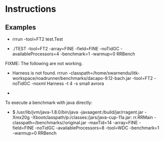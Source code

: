 # Instructions


## Examples

+ rrrun -tool=FT2 test.Test

+ ./TEST -tool=FT2 -array=FINE -field=FINE -noTidGC -availableProcessors=4 -benchmark=1 -warmup=0 RRBench

FIXME: The following are not working.

+ Harness is not found.
rrrun -classpath=/home/swarnendu/iitk-workspace/roadrunner/benchmarks/dacapo-9.12-bach.jar -tool=FT2 -noTidGC -noxml Harness -t 4 -s small avrora

+
To execute a benchmark with java directly:
 - $ /usr/lib/jvm/java-1.8.0/bin/java -javaagent:<Vindicator directory>/build/jar/rragent.jar -Xmx20g -Xbootclasspath/p:<Vindicator directory>/classes:<Vindicator directory>/jars/java-cup-11a.jar: rr.RRMain -classpath=<Vindicator directory>/benchmarks/<provided benchmark>/original.jar -maxTid=14 -array=FINE -field=FINE -noTidGC -availableProcessors=8 -tool=WDC -benchmark=1 -warmup=0 RRBench
